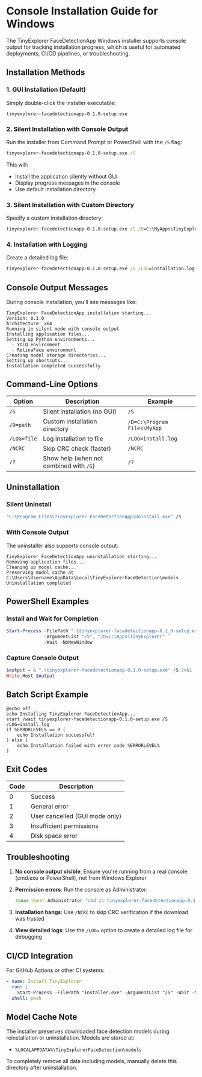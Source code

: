 # Console Installation Guide for Windows

The TinyExplorer FaceDetectionApp Windows installer supports console output for tracking installation progress, which is useful for automated deployments, CI/CD pipelines, or troubleshooting.

## Installation Methods

### 1. GUI Installation (Default)
Simply double-click the installer executable:
```
tinyexplorer-facedetectionapp-0.1.0-setup.exe
```

### 2. Silent Installation with Console Output
Run the installer from Command Prompt or PowerShell with the `/S` flag:
```cmd
tinyexplorer-facedetectionapp-0.1.0-setup.exe /S
```

This will:
- Install the application silently without GUI
- Display progress messages in the console
- Use default installation directory

### 3. Silent Installation with Custom Directory
Specify a custom installation directory:
```cmd
tinyexplorer-facedetectionapp-0.1.0-setup.exe /S /D=C:\MyApps\TinyExplorer
```

### 4. Installation with Logging
Create a detailed log file:
```cmd
tinyexplorer-facedetectionapp-0.1.0-setup.exe /S /LOG=installation.log
```

## Console Output Messages

During console installation, you'll see messages like:
```
TinyExplorer FaceDetectionApp installation starting...
Version: 0.1.0
Architecture: x64
Running in silent mode with console output
Installing application files...
Setting up Python environments...
  - YOLO environment
  - RetinaFace environment
Creating model storage directories...
Setting up shortcuts...
Installation completed successfully
```

## Command-Line Options

| Option | Description | Example |
|--------|-------------|---------|
| `/S` | Silent installation (no GUI) | `/S` |
| `/D=path` | Custom installation directory | `/D=C:\Program Files\MyApp` |
| `/LOG=file` | Log installation to file | `/LOG=install.log` |
| `/NCRC` | Skip CRC check (faster) | `/NCRC` |
| `/?` | Show help (when not combined with `/S`) | `/?` |

## Uninstallation

### Silent Uninstall
```cmd
"C:\Program Files\TinyExplorer FaceDetectionApp\Uninstall.exe" /S
```

### With Console Output
The uninstaller also supports console output:
```
TinyExplorer FaceDetectionApp uninstallation starting...
Removing application files...
Cleaning up model cache...
Preserving model cache at C:\Users\Username\AppData\Local\TinyExplorerFaceDetection\models
Uninstallation completed
```

## PowerShell Examples

### Install and Wait for Completion
```powershell
Start-Process -FilePath ".\tinyexplorer-facedetectionapp-0.1.0-setup.exe" `
              -ArgumentList "/S", "/D=C:\Apps\TinyExplorer" `
              -Wait -NoNewWindow
```

### Capture Console Output
```powershell
$output = & ".\tinyexplorer-facedetectionapp-0.1.0-setup.exe" /S 2>&1
Write-Host $output
```

## Batch Script Example

```batch
@echo off
echo Installing TinyExplorer FaceDetectionApp...
start /wait tinyexplorer-facedetectionapp-0.1.0-setup.exe /S /LOG=install.log
if %ERRORLEVEL% == 0 (
    echo Installation successful!
) else (
    echo Installation failed with error code %ERRORLEVEL%
)
```

## Exit Codes

| Code | Description |
|------|-------------|
| 0 | Success |
| 1 | General error |
| 2 | User cancelled (GUI mode only) |
| 3 | Insufficient permissions |
| 4 | Disk space error |

## Troubleshooting

1. **No console output visible**: Ensure you're running from a real console (cmd.exe or PowerShell), not from Windows Explorer

2. **Permission errors**: Run the console as Administrator:
   ```cmd
   runas /user:Administrator "cmd /c tinyexplorer-facedetectionapp-0.1.0-setup.exe /S"
   ```

3. **Installation hangs**: Use `/NCRC` to skip CRC verification if the download was trusted

4. **View detailed logs**: Use the `/LOG=` option to create a detailed log file for debugging

## CI/CD Integration

For GitHub Actions or other CI systems:
```yaml
- name: Install TinyExplorer
  run: |
    Start-Process -FilePath "installer.exe" -ArgumentList "/S" -Wait -NoNewWindow
  shell: pwsh
```

## Model Cache Note

The installer preserves downloaded face detection models during reinstallation or uninstallation. Models are stored at:
- `%LOCALAPPDATA%\TinyExplorerFaceDetection\models`

To completely remove all data including models, manually delete this directory after uninstallation.